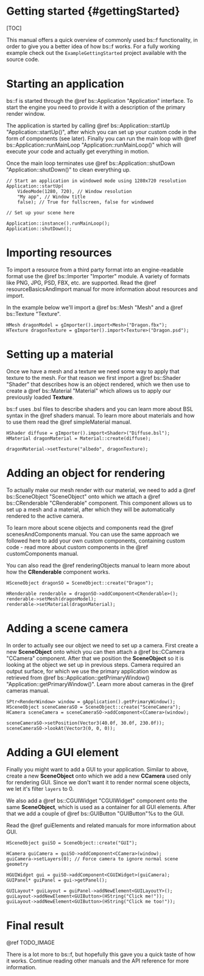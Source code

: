 Getting started								{#gettingStarted}
===============
[TOC]

This manual offers a quick overview of commonly used bs::f functionality, in order to give you a better idea of how bs::f works. For a fully working example check out the `ExampleGettingStarted` project available with the source code.

# Starting an application
bs::f is started through the @ref bs::Application "Application" interface. To start the engine you need to provide it with a description of the primary render window.

The application is started by calling @ref bs::Application::startUp "Application::startUp()", after which you can set up your custom code in the form of components (see later). Finally you can run the main loop with @ref bs::Application::runMainLoop "Application::runMainLoop()" which will execute your code and actually get everything in motion.

Once the main loop terminates use @ref bs::Application::shutDown "Application::shutDown()" to clean everything up.

~~~~~~~~~~~~~{.cpp}
// Start an application in windowed mode using 1280x720 resolution
Application::startUp(
	VideoMode(1280, 720), // Window resolution
	"My app", // Window title
	false); // True for fullscreen, false for windowed

// Set up your scene here

Application::instance().runMainLoop();
Application::shutDown();
~~~~~~~~~~~~~

# Importing resources
To import a resource from a third party format into an engine-readable format use the @ref bs::Importer "Importer" module. A variety of formats like PNG, JPG, PSD, FBX, etc. are supported. Read the @ref resourceBasicsAndImport manual for more information about resources and import. 

In the example below we'll import a @ref bs::Mesh "Mesh" and a @ref bs::Texture "Texture".
~~~~~~~~~~~~~{.cpp}
HMesh dragonModel = gImporter().import<Mesh>("Dragon.fbx");
HTexture dragonTexture = gImporter().import<Texture>("Dragon.psd");
~~~~~~~~~~~~~

# Setting up a material
Once we have a mesh and a texture we need some way to apply that texture to the mesh. For that reason we first import a @ref bs::Shader "Shader" that describes how is an object rendered, which we then use to create a @ref bs::Material "Material" which allows us to apply our previously loaded **Texture**.

bs::f uses .bsl files to describe shaders and you can learn more about BSL syntax in the @ref shaders manual. To learn more about materials and how to use them read the @ref simpleMaterial manual.

~~~~~~~~~~~~~{.cpp}
HShader diffuse = gImporter().import<Shader>("Diffuse.bsl");
HMaterial dragonMaterial = Material::create(diffuse);

dragonMaterial->setTexture("albedo", dragonTexture);
~~~~~~~~~~~~~

# Adding an object for rendering
To actually make our mesh render with our material, we need to add a @ref bs::SceneObject "SceneObject" onto which we attach a @ref bs::CRenderable "CRenderable" component. This component allows us to set up a mesh and a material, after which they will be automatically rendered to the active camera.

To learn more about scene objects and components read the @ref scenesAndComponents manual. You can use the same approach we followed here to add your own custom components, containing custom code - read more about custom components in the @ref customComponents manual.

You can also read the @ref renderingObjects manual to learn more about how the **CRenderable** component works.

~~~~~~~~~~~~~{.cpp}
HSceneObject dragonSO = SceneObject::create("Dragon");

HRenderable renderable = dragonSO->addComponent<CRenderable>();
renderable->setMesh(dragonModel);
renderable->setMaterial(dragonMaterial);
~~~~~~~~~~~~~

# Adding a scene camera
In order to actually see our object we need to set up a camera. First create a new **SceneObject** onto which you can then attach a @ref bs::CCamera "CCamera" component. After that we position the **SceneObject** so it is looking at the object we set up in previous steps. Camera required an output surface, for which we use the primary application window as retrieved from @ref bs::Application::getPrimaryWindow() "Application::getPrimaryWindow()". Learn more about cameras in the @ref cameras manual.

~~~~~~~~~~~~~{.cpp}
SPtr<RenderWindow> window = gApplication().getPrimaryWindow();
HSceneObject sceneCameraSO = SceneObject::create("SceneCamera");
HCamera sceneCamera = sceneCameraSO->addComponent<CCamera>(window);

sceneCameraSO->setPosition(Vector3(40.0f, 30.0f, 230.0f));
sceneCameraSO->lookAt(Vector3(0, 0, 0));
~~~~~~~~~~~~~

# Adding a GUI element
Finally you might want to add a GUI to your application. Similar to above, create a new **SceneObject** onto which we add a new **CCamera** used only for rendering GUI. Since we don't want it to render normal scene objects, we let it's filter `layers` to 0. 

We also add a @ref bs::CGUIWidget "CGUIWidget" component onto the same **SceneObject**, which is used as a container for all GUI elements. After that we add a couple of @ref bs::GUIButton "GUIButton"%s to the GUI.

Read the @ref guiElements and related manuals for more information about GUI.

~~~~~~~~~~~~~{.cpp}
HSceneObject guiSO = SceneObject::create("GUI");

HCamera guiCamera = guiSO->addComponent<CCamera>(window);
guiCamera->setLayers(0); // Force camera to ignore normal scene geometry

HGUIWidget gui = guiSO->addComponent<CGUIWidget>(guiCamera);
GUIPanel* guiPanel = gui->getPanel();

GUILayout* guiLayout = guiPanel->addNewElement<GUILayoutY>();
guiLayout->addNewElement<GUIButton>(HString("Click me!"));
guiLayout->addNewElement<GUIButton>(HString("Click me too!"));
~~~~~~~~~~~~~

# Final result
@ref TODO_IMAGE

There is a lot more to bs::f, but hopefully this gave you a quick taste of how it works. Continue reading other manuals and the API reference for more information.